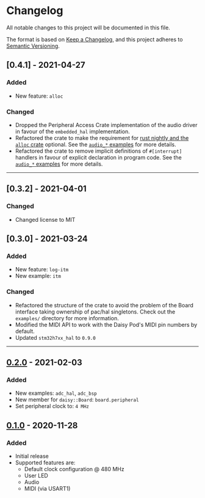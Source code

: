 # Changelog
All notable changes to this project will be documented in this file.

The format is based on [Keep a Changelog](https://keepachangelog.com/en/1.0.0/),
and this project adheres to [Semantic Versioning](https://semver.org/spec/v2.0.0.html).

<!--
## [Unreleased]
-->

## [0.4.1] - 2021-04-27
### Added
- New feature: `alloc`

### Changed
- Dropped the Peripheral Access Crate implementation of the audio driver in favour of the `embedded_hal` implementation.
- Refactored the crate to make the requirement for [rust nightly and the `alloc` crate](https://doc.rust-lang.org/edition-guide/rust-next/alloc.html) optional. See the [`audio_*` examples](examples/) for more details.
- Refactored the crate to remove implicit definitions of `#[interrupt]` handlers in favour of explicit declaration in program code. See the [`audio_*` examples](examples/) for more details.

---

## [0.3.2] - 2021-04-01
### Changed
- Changed license to MIT

## [0.3.0] - 2021-03-24
### Added
- New feature: `log-itm`
- New example: `itm`

### Changed
- Refactored the structure of the crate to avoid the problem of the Board interface taking ownership of pac/hal singletons. Check out the `examples/` directory for more information.
- Modified the MIDI API to work with the Daisy Pod's MIDI pin numbers by default.
- Updated `stm32h7xx_hal` to `0.9.0`

---

## [0.2.0] - 2021-02-03
### Added
- New examples: `adc_hal`, `adc_bsp`
- New member for `daisy::Board`: `board.peripheral`
- Set peripheral clock to: `4 MHz`


## [0.1.0] - 2020-11-28
### Added
- Initial release
- Supported features are:
  * Default clock configuration @ 480 MHz
  * User LED
  * Audio
  * MIDI (via USART1)


[Unreleased]: https://github.com/antoinevg/daisy_bsp/compare/v0.3.0...HEAD
[0.2.0]: https://github.com/antoinevg/daisy_bsp/compare/v0.1.0...v0.2.0
[0.1.0]: https://github.com/antoinevg/daisy_bsp/releases/tag/v0.1.0
